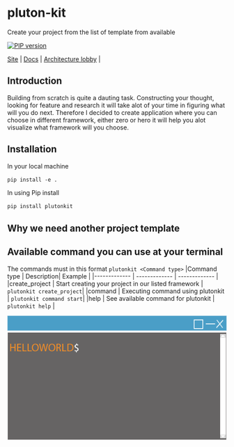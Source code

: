 # pluton-kit
Create your project from the list of template from available

[![PIP version][pip-image]][pip-url] 

[Site](https://plutonkit.codehyouka.xyz/) |
[Docs](https://plutonkit.codehyouka.xyz/api) |
[Architecture lobby](https://github.com/fonipts/pluton-lobby) |

## Introduction
Building from scratch is quite a dauting task. Constructing your thought, looking for feature and research it will take alot of your time in figuring what will you do next. Therefore I decided to create application where you can choose in different framework, either zero or hero it will help you alot visualize what framework will you choose.

## Installation
In your local machine
```html
pip install -e .
```
In using Pip install
```html
pip install plutonkit
```

## Why we need another project template

## Available command you can use at your terminal
The commands must in this format  `plutonkit <Command type>` 
|Command type | Description| Example |
|------------- | ------------- | ------------- |
|create_project | Start creating your project in our listed framework  | `plutonkit create_project`|
|command | Executing command using plutonkit | `plutonkit command start`|
|help | See available command for plutonkit | `plutonkit help` |

![Alt text](resources/pluton-kit-terminal-design.gif?raw=true "Title")


[pip-url]: https://pypi.org/project/plutonkit/
[pip-image]: https://img.shields.io/badge/plutonkit-0.01alpha0-brightgreen
